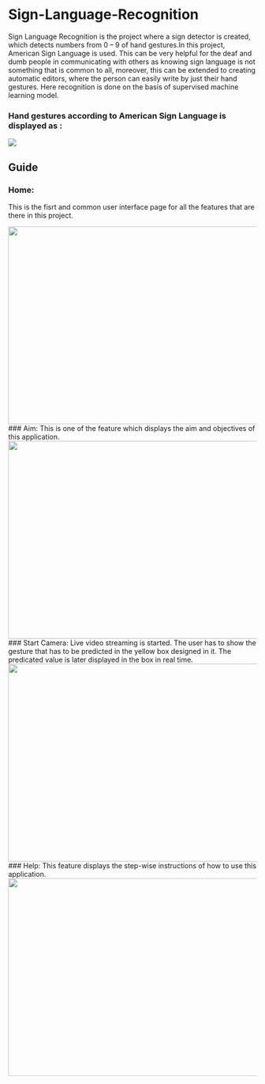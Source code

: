 # Sign-Language-Recognition
Sign Language Recognition is the project where a sign detector is created, which detects numbers from 0 – 9 of hand gestures.In this project, American Sign Language is used. This can be very helpful for the deaf and dumb people in communicating with others as knowing sign language is not something that is common to all, moreover, this can be extended to creating automatic editors, where the person can easily write by just their hand gestures. Here recognition is done on the basis of supervised machine learning model.

### Hand gestures according to American Sign Language is displayed as :

<img src="https://github.com/1405yuga/Sign-Language-Recognition/assets/82303711/26261fb6-4866-4252-8e82-2993fade7ccf">


## Guide

### Home:
This is the fisrt and common user interface page for all the features that are there in this project.

<img src="https://github.com/1405yuga/Sign-Language-Recognition/assets/82303711/74154e58-0e1a-4fb2-851d-514571006861"  width="700" height="400">


<br/>
### Aim:
This is one of the feature which displays the aim and objectives of this application.

<img src="https://github.com/1405yuga/Sign-Language-Recognition/assets/82303711/d2e38a54-7dcb-4489-a175-8722508f4360"  width="700" height="400">

<br/>
### Start Camera:
Live video streaming is started. The user has to show the gesture that has to be predicted in the yellow box designed in it. The predicated value is later displayed in the box in real time.

<img src="https://github.com/1405yuga/Sign-Language-Recognition/assets/82303711/0a64144c-b481-483b-9199-68687ee72ef9"  width="700" height="400">

<br/>
### Help:
This feature displays the step-wise instructions of how to use this application.

<img src="https://github.com/1405yuga/Sign-Language-Recognition/assets/82303711/30a9651d-785c-4d31-a8b1-94dd78c9226d"  width="700" height="400">

